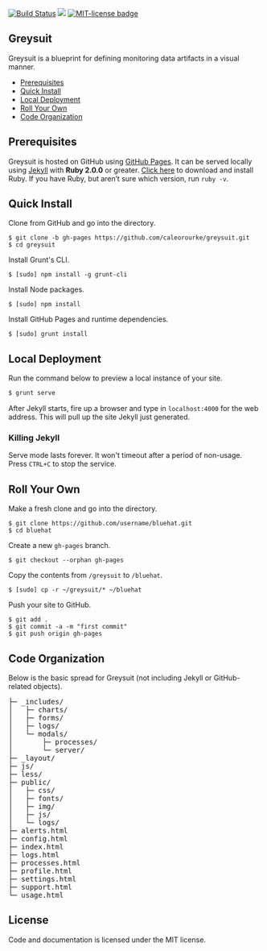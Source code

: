 <a href="http://travis-ci.org/caleorourke/greysuit?branch=gh-pages" target="_blank"><img src="http://travis-ci.org/caleorourke/greysuit.svg?branch=gh-pages" alt="Build Status"></a>
<a href="https://david-dm.org/caleorourke/greysuit#info=devDependencies" target="_blank"><img src="https://david-dm.org/caleorourke/greysuit/dev-status.svg?theme=shields.io"></a>
<a href="http://github.com/caleorourke/greysuit/blob/gh-pages/LICENSE" target="_blank"><img src="http://img.shields.io/badge/License-MIT-blue.svg" alt="MIT-license badge"></a>

## Greysuit

Greysuit is a blueprint for defining monitoring data artifacts in a visual manner.

* [Prerequisites](#prerequisites)
* [Quick Install](#quick-install)
* [Local Deployment](#local-deployment)
* [Roll Your Own](#roll-your-own)
* [Code Organization](#code-organization)

## Prerequisites

Greysuit is hosted on GitHub using [GitHub Pages](http://pages.github.com). It can be served locally using [Jekyll](http://jekyllrb.com) with __Ruby 2.0.0__ or greater. [Click here](http://www.ruby-lang.org/en/installation) to download and install Ruby. If you have Ruby, but aren’t sure which version, run `ruby -v`.

## Quick Install

Clone from GitHub and go into the directory.

```
$ git clone -b gh-pages https://github.com/caleorourke/greysuit.git
$ cd greysuit
```

Install Grunt's CLI.

```
$ [sudo] npm install -g grunt-cli
```

Install Node packages.

```
$ [sudo] npm install
```

Install GitHub Pages and runtime dependencies.

```
$ [sudo] grunt install
```

## Local Deployment

Run the command below to preview a local instance of your site.

```bash
$ grunt serve
```

After Jekyll starts, fire up a browser and type in `localhost:4000` for the web address. This will pull up the site Jekyll just generated.

### Killing Jekyll

Serve mode lasts forever. It won't timeout after a period of non-usage. Press `CTRL+C` to stop the service.

## Roll Your Own

Make a fresh clone and go into the directory.

```
$ git clone https://github.com/username/bluehat.git
$ cd bluehat
```

Create a new `gh-pages` branch.

```
$ git checkout --orphan gh-pages
```

Copy the contents from `/greysuit` to `/bluehat`.

```
$ [sudo] cp -r ~/greysuit/* ~/bluehat
```

Push your site to GitHub.

```
$ git add .
$ git commit -a -m "first commit"
$ git push origin gh-pages
```

## Code Organization

Below is the basic spread for Greysuit (not including Jekyll or GitHub-related objects).

<pre>
├─ _includes/
│   ├─ charts/
│   ├─ forms/
│   ├─ logs/
│   └─ modals/
│       ├─ processes/
│       └─ server/
├─ _layout/
├─ js/
├─ less/
├─ public/
│   ├─ css/
│   ├─ fonts/
│   ├─ img/
│   ├─ js/
│   └─ logs/
├─ alerts.html
├─ config.html
├─ index.html
├─ logs.html
├─ processes.html
├─ profile.html
├─ settings.html
├─ support.html
└─ usage.html
</pre>

## License

Code and documentation is licensed under the MIT license.

